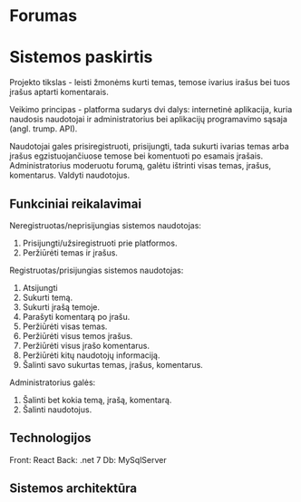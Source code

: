 # Forumas

# Sistemos paskirtis

Projekto tikslas - leisti žmonėms kurti temas, temose ivarius irašus bei tuos įrašus aptarti komentarais.

Veikimo principas - platforma sudarys dvi dalys: internetinė aplikacija, kuria
naudosis naudotojai ir administratorius bei aplikacijų programavimo sąsaja (angl. trump. API).

Naudotojai gales prisiregistruoti, prisijungti, tada sukurti ivarias temas arba įrašus egzistuojančiuose 
temose bei komentuoti po esamais įrašais. Administratorius moderuotu forumą, galėtu ištrinti visas temas, įrašus, komentarus. Valdyti naudotojus.

## Funkciniai reikalavimai

Neregistruotas/neprisijungias sistemos naudotojas:

1. Prisijungti/užsiregistruoti prie platformos.
2. Peržiūrėti temas ir įrašus.

Registruotas/prisijungias sistemos naudotojas:

1. Atsijungti
2. Sukurti temą.
3. Sukurti įrašą temoje.
4. Parašyti komentarą po įrašu.
5. Peržiūrėti visas temas.
6. Peržiūrėti visus temos įrašus.
7. Peržiūrėti visus įrašo komentarus.
8. Peržiūrėti kitų naudotojų informaciją.
9. Šalinti savo sukurtas temas, įrašus, komentarus.

Administratorius galės:

1. Šalinti bet kokia temą, įrašą, komentarą.
2. Šalinti naudotojus.

## Technologijos

Front: React
Back: .net 7 
Db: MySqlServer

## Sistemos architektūra



